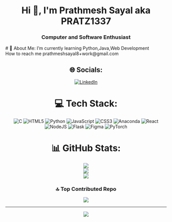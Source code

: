 <h1 align="center">Hi 👋, I'm Prathmesh Sayal aka PRATZ1337</h1>
<h3 align="center">Computer and Software Enthusiast</h3>
# 💫 About Me:
 I’m currently learning Python,Java,Web Development<br>How to reach me prathmeshsayal8+work@gmail.com<br>
<center>

## 🌐 Socials:
[![LinkedIn](https://img.shields.io/badge/LinkedIn-%230077B5.svg?logo=linkedin&logoColor=white)](https://linkedin.com/in/prathmesh-sayal) 

</center>

<center>

# 💻 Tech Stack:
![C](https://img.shields.io/badge/c-%2300599C.svg?style=for-the-badge&logo=c&logoColor=white) ![HTML5](https://img.shields.io/badge/html5-%23E34F26.svg?style=for-the-badge&logo=html5&logoColor=white) ![Python](https://img.shields.io/badge/python-3670A0?style=for-the-badge&logo=python&logoColor=ffdd54) ![JavaScript](https://img.shields.io/badge/javascript-%23323330.svg?style=for-the-badge&logo=javascript&logoColor=%23F7DF1E) ![CSS3](https://img.shields.io/badge/css3-%231572B6.svg?style=for-the-badge&logo=css3&logoColor=white) ![Anaconda](https://img.shields.io/badge/Anaconda-%2344A833.svg?style=for-the-badge&logo=anaconda&logoColor=white) ![React](https://img.shields.io/badge/react-%2320232a.svg?style=for-the-badge&logo=react&logoColor=%2361DAFB) ![NodeJS](https://img.shields.io/badge/node.js-6DA55F?style=for-the-badge&logo=node.js&logoColor=white)  ![Flask](https://img.shields.io/badge/flask-%23000.svg?style=for-the-badge&logo=flask&logoColor=white) ![Figma](https://img.shields.io/badge/figma-%23F24E1E.svg?style=for-the-badge&logo=figma&logoColor=white) ![PyTorch](https://img.shields.io/badge/PyTorch-%23EE4C2C.svg?style=for-the-badge&logo=PyTorch&logoColor=white)

</center>

<center>

# 📊 GitHub Stats:
![](https://github-readme-stats.vercel.app/api?username=Pratz1337&theme=dark&hide_border=false&include_all_commits=false&count_private=false)<br/>
![](https://github-readme-streak-stats.herokuapp.com/?user=Pratz1337&theme=dark&hide_border=false)<br/>
![](https://github-readme-stats.vercel.app/api/top-langs/?username=Pratz1337&theme=dark&hide_border=false&include_all_commits=false&count_private=false&layout=compact)

</center>

<center>

### 🔝 Top Contributed Repo
![](https://github-contributor-stats.vercel.app/api?username=Pratz1337&limit=5&theme=dark&combine_all_yearly_contributions=true)

</center>

<center>

---
[![](https://visitcount.itsvg.in/api?id=Pratz1337&icon=0&color=0)](https://visitcount.itsvg.in)

</center>
